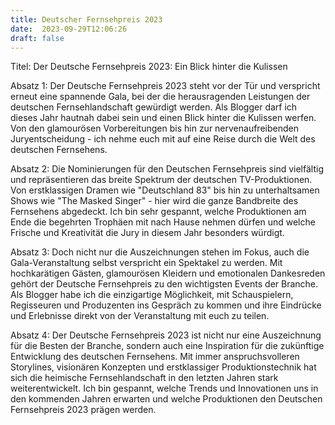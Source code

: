 ```yaml
---
title: Deutscher Fernsehpreis 2023
date:  2023-09-29T12:06:26
draft: false
---
```


Titel: Der Deutsche Fernsehpreis 2023: Ein Blick hinter die Kulissen

Absatz 1: Der Deutsche Fernsehpreis 2023 steht vor der Tür und verspricht erneut eine spannende Gala, bei der die herausragenden Leistungen der deutschen Fernsehlandschaft gewürdigt werden. Als Blogger darf ich dieses Jahr hautnah dabei sein und einen Blick hinter die Kulissen werfen. Von den glamourösen Vorbereitungen bis hin zur nervenaufreibenden Juryentscheidung - ich nehme euch mit auf eine Reise durch die Welt des deutschen Fernsehens.

Absatz 2: Die Nominierungen für den Deutschen Fernsehpreis sind vielfältig und repräsentieren das breite Spektrum der deutschen TV-Produktionen. Von erstklassigen Dramen wie "Deutschland 83" bis hin zu unterhaltsamen Shows wie "The Masked Singer" - hier wird die ganze Bandbreite des Fernsehens abgedeckt. Ich bin sehr gespannt, welche Produktionen am Ende die begehrten Trophäen mit nach Hause nehmen dürfen und welche Frische und Kreativität die Jury in diesem Jahr besonders würdigt.

Absatz 3: Doch nicht nur die Auszeichnungen stehen im Fokus, auch die Gala-Veranstaltung selbst verspricht ein Spektakel zu werden. Mit hochkarätigen Gästen, glamourösen Kleidern und emotionalen Dankesreden gehört der Deutsche Fernsehpreis zu den wichtigsten Events der Branche. Als Blogger habe ich die einzigartige Möglichkeit, mit Schauspielern, Regisseuren und Produzenten ins Gespräch zu kommen und ihre Eindrücke und Erlebnisse direkt von der Veranstaltung mit euch zu teilen.

Absatz 4: Der Deutsche Fernsehpreis 2023 ist nicht nur eine Auszeichnung für die Besten der Branche, sondern auch eine Inspiration für die zukünftige Entwicklung des deutschen Fernsehens. Mit immer anspruchsvolleren Storylines, visionären Konzepten und erstklassiger Produktionstechnik hat sich die heimische Fernsehlandschaft in den letzten Jahren stark weiterentwickelt. Ich bin gespannt, welche Trends und Innovationen uns in den kommenden Jahren erwarten und welche Produktionen den Deutschen Fernsehpreis 2023 prägen werden.